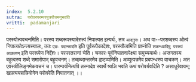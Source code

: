 ```yaml
---
index:  5.2.10
sutra:  परोवरपरम्परपुत्रपौत्रमनुभवति
vritti:  padamanjari
---
```


परस्योत्ववचनमिति। परस्य शब्दरूपस्यादेरुत्वं निपात्यत इत्यर्थः, तत्र `आद्गुणः`। अथ वा--परशब्दस्य ओत्वं निपात्यतेऽन्त्यस्यालः, ततः `एङः पदान्तादति` इति पूर्वरूपैकादेशः, परस्यौत्वमिति प्राप्नोति `शकन्ध्वादिषु पररूपं अव्कव्यम्` इति पररूपेण निर्द्देशः। परपरतराणां चेति। चकारः पूर्वनिपातनापेक्ष्या समुच्ययार्थः। अऱ्तगतस्य बहुत्वस्य शब्दे समारोपाद् बहुवचनम्। तच्छब्दान्तरमेव द्रष्टव्यमिति। अव्युत्पन्नमेव प्रबपन्धस्य वाचकम्। अत एवस्त्रीलिङ्गमेकवचनं च। पारम्पर्यमित्यपि तस्मादेव स्वार्थे ष्यञि भवति कथं परोवर्यवदिति ? असाधुरेवायम्; खप्रत्ययसन्नियोगेन परोवरेति निपातनात् ।।

